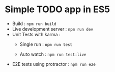 # Simple TODO app in ES5

* Build : `npm run build`
* Live development server : `npm run dev`
* Unit Tests with karma :
    * Single run :
    `npm run test`
    
    * Auto watch :
    `npm run test:live` 
* E2E tests using protractor :
    `npm run e2e`
